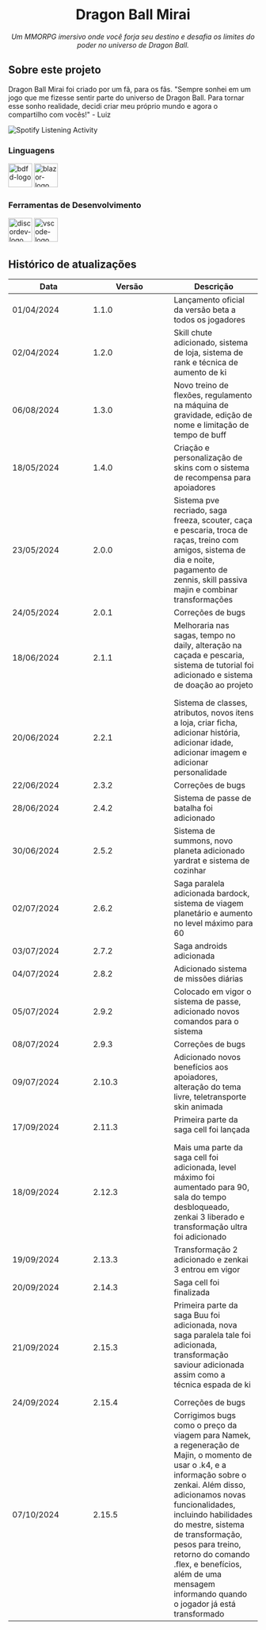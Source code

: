 <h1 align="center">Dragon Ball Mirai</h1>
<p align="center"><i>Um MMORPG imersivo onde você forja seu destino e desafia os limites do poder no universo de Dragon Ball.</i></p>

##  Sobre este projeto

Dragon Ball Mirai foi criado por um fã, para os fãs. "Sempre sonhei em um jogo que me fizesse sentir parte do universo de Dragon Ball. Para tornar esse sonho realidade, decidi criar meu próprio mundo e agora o compartilho com vocês!" - Luiz


<img src="https://lanyard.kyrie25.me/api/892048596164309043?waveColor=8B8BFA&waveSpotifyColor=B48EF7&gradient=7E37F9-B48EF7-E568C4&imgStyle=square" alt="Spotify Listening Activity">

### Linguagens
<p display="inline-block">
  <img width="48" src="https://imgur.com/jptv6sO.png" alt="bdfd-logo"/>
  <img width="48" src="https://imgur.com/rpDRvas.png" alt="blazor-logo"/>
</p>
                                                                                                  
### Ferramentas de Desenvolvimento

<p display="inline-block">
  <img width="48" src="https://imgur.com/MNPV7XS.png" alt="discordev-logo"/>
  <img width="48" src="https://upload.wikimedia.org/wikipedia/commons/thumb/9/9a/Visual_Studio_Code_1.35_icon.svg/2048px-Visual_Studio_Code_1.35_icon.svg.png" alt="vscode-logo"/>
  
</p>

## Histórico de atualizações

<table>
    <thead>
        <th style="width: 25%;">
            Data
        </th>
        <th style="width: 25%;">
            Versão
        </th>
        <th style="width: 25%;">
            Descrição
        </th>
    </thead>
    <tbody>
        <tr>
            <td>
                01/04/2024
            </td>
            <td>
                1.1.0
            </td>
            <td>
                Lançamento oficial da versão beta a todos os jogadores <img width="10" src="https://imgur.com/4hXyW1p.png"/>
            </td>
        </tr>
        <tr>
            <td>
                02/04/2024
            </td>
            <td>
                1.2.0
            </td>
            <td>
                Skill chute adicionado, sistema de loja, sistema de rank e técnica de aumento de ki <img width="10" src="https://imgur.com/4hXyW1p.png"/>
            </td>
        </tr>
        <tr>
            <td>
                06/08/2024
            </td>
            <td>
                1.3.0
            </td>
            <td>
                Novo treino de flexões, regulamento na máquina de gravidade, edição de nome e limitação de tempo de buff <img width="10" src="https://imgur.com/4hXyW1p.png"/>
            </td>
        </tr>
        <tr>
            <td>
                18/05/2024
            </td>
            <td>
                1.4.0
            </td>
            <td>
                Criação e personalização de skins com o sistema de recompensa para apoiadores <img width="10" src="https://imgur.com/4hXyW1p.png"/>
            </td>
        </tr>
       <td>
                23/05/2024
            </td>
            <td>
                2.0.0
            </td>
            <td>
                Sistema pve recriado, saga freeza, scouter, caça e pescaria, troca de raças, treino com amigos, sistema de dia e noite, pagamento de zennis, skill passiva majin e combinar transformações <img width="10" src="https://imgur.com/vLjdK2v.png"/>
            </td>
        </tr>
     <td>
                24/05/2024
            </td>
            <td>
                2.0.1
            </td>
            <td>
                Correções de bugs <img width="10" src="https://imgur.com/9tCG8gb.png"/>
            </td>
        </tr>
    <td>
                18/06/2024
            </td>
            <td>
                2.1.1
            </td>
            <td>
                Melhoraria nas sagas, tempo no daily, alteração na caçada e pescaria, sistema de tutorial foi adicionado e sistema de doação ao projeto <img width="10" src="https://imgur.com/4hXyW1p.png"/>
            </td>
        </tr>
   <td>
                20/06/2024
            </td>
            <td>
                2.2.1
            </td>
            <td>
                Sistema de classes, atributos, novos itens a loja, criar ficha, adicionar história, adicionar idade, adicionar imagem e adicionar personalidade <img width="10" src="https://imgur.com/4hXyW1p.png"/>
            </td>
        </tr>
  <td>
                22/06/2024
            </td>
            <td>
                2.3.2
            </td>
            <td>
                Correções de bugs <img width="10" src="https://imgur.com/9tCG8gb.png"/>
            </td>
        </tr>
  <td>
                28/06/2024
            </td>
            <td>
                2.4.2
            </td>
            <td>
                Sistema de passe de batalha foi adicionado <img width="10" src="https://imgur.com/4hXyW1p.png"/>
            </td>
        </tr>
    <td>
                30/06/2024
            </td>
            <td>
                2.5.2
            </td>
            <td>
                Sistema de summons, novo planeta adicionado yardrat e sistema de cozinhar <img width="10" src="https://imgur.com/4hXyW1p.png"/>
            </td>
        </tr>
    <td>
                02/07/2024
            </td>
            <td>
                2.6.2
            </td>
            <td>
                Saga paralela adicionada bardock, sistema de viagem planetário e aumento no level máximo para 60 <img width="10" src="https://imgur.com/4hXyW1p.png"/>
            </td>
        </tr>
      <td>
                03/07/2024
            </td>
            <td>
                2.7.2
            </td>
            <td>
                Saga androids adicionada <img width="10" src="https://imgur.com/4hXyW1p.png"/>
            </td>
        </tr>
        <td>
                04/07/2024
            </td>
            <td>
                2.8.2
            </td>
            <td>
                Adicionado sistema de missões diárias <img width="10" src="https://imgur.com/4hXyW1p.png"/>
            </td>
        </tr>
        <td>
                05/07/2024
            </td>
            <td>
                2.9.2
            </td>
            <td>
                Colocado em vigor o sistema de passe, adicionado novos comandos para o sistema <img width="10" src="https://imgur.com/4hXyW1p.png"/>
            </td>
        </tr>
      <td>
                08/07/2024
            </td>
            <td>
                2.9.3
            </td>
            <td>
                Correções de bugs <img width="10" src="https://imgur.com/9tCG8gb.png"/>
            </td>
        </tr>
   <td>
                09/07/2024
            </td>
            <td>
                2.10.3
            </td>
            <td>
                Adicionado novos benefícios aos apoiadores, alteração do tema livre, teletransporte skin animada <img width="10" src="https://imgur.com/4hXyW1p.png"/>
            </td>
        </tr>
   <td>
                17/09/2024
            </td>
            <td>
                2.11.3
            </td>
            <td>
                Primeira parte da saga cell foi lançada <img width="10" src="https://imgur.com/4hXyW1p.png"/>
            </td>
        </tr>
   <td>
                18/09/2024
            </td>
            <td>
                2.12.3
            </td>
            <td>
                Mais uma parte da saga cell foi adicionada, level máximo foi aumentado para 90, sala do tempo desbloqueado, zenkai 3 liberado e transformação ultra foi adicionado <img width="10" src="https://imgur.com/4hXyW1p.png"/>
            </td>
        </tr>
   <td>
                19/09/2024
            </td>
            <td>
                2.13.3
            </td>
            <td>
                Transformação 2 adicionado e zenkai 3 entrou em vigor <img width="10" src="https://imgur.com/4hXyW1p.png"/>
            </td>
        </tr>
  <td>
                20/09/2024
            </td>
            <td>
                2.14.3
            </td>
            <td>
                Saga cell foi finalizada <img width="10" src="https://imgur.com/4hXyW1p.png"/>
            </td>
        </tr>
  <td>
                21/09/2024
            </td>
            <td>
                2.15.3
            </td>
            <td>
                Primeira parte da saga Buu foi adicionada, nova saga paralela tale foi adicionada, transformação saviour adicionada assim como a técnica espada de ki <img width="10" src="https://imgur.com/4hXyW1p.png"/>
            </td>
        </tr>
   <td>
                24/09/2024
            </td>
            <td>
                2.15.4
            </td>
            <td>
                Correções de bugs <img width="10" src="https://imgur.com/9tCG8gb.png"/>
            </td>
        </tr>
   <td>
                07/10/2024
            </td>
            <td>
                2.15.5
            </td>
            <td>
                Corrigimos bugs como o preço da viagem para Namek, a regeneração de Majin, o momento de usar o .k4, e a informação sobre o zenkai. Além disso, adicionamos novas funcionalidades, incluindo habilidades do mestre, sistema de transformação, pesos para treino, retorno do comando .flex, e benefícios, além de uma mensagem informando quando o jogador já está transformado <img width="10" src="https://imgur.com/9tCG8gb.png"/>
            </td>
        </tr>
    </tbody>
</table>
